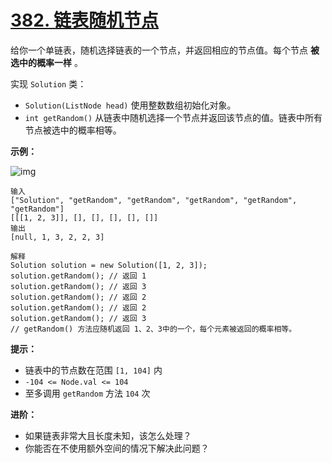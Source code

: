 # [382. 链表随机节点](https://leetcode-cn.com/problems/linked-list-random-node/)

给你一个单链表，随机选择链表的一个节点，并返回相应的节点值。每个节点 **被选中的概率一样** 。

实现 `Solution` 类：

- `Solution(ListNode head)` 使用整数数组初始化对象。
- `int getRandom()` 从链表中随机选择一个节点并返回该节点的值。链表中所有节点被选中的概率相等。

 

**示例：**

![img](assets/getrand-linked-list.jpg)

```
输入
["Solution", "getRandom", "getRandom", "getRandom", "getRandom", "getRandom"]
[[[1, 2, 3]], [], [], [], [], []]
输出
[null, 1, 3, 2, 2, 3]

解释
Solution solution = new Solution([1, 2, 3]);
solution.getRandom(); // 返回 1
solution.getRandom(); // 返回 3
solution.getRandom(); // 返回 2
solution.getRandom(); // 返回 2
solution.getRandom(); // 返回 3
// getRandom() 方法应随机返回 1、2、3中的一个，每个元素被返回的概率相等。
```

 

**提示：**

- 链表中的节点数在范围 `[1, 104]` 内
- `-104 <= Node.val <= 104`
- 至多调用 `getRandom` 方法 `104` 次

 

**进阶：**

- 如果链表非常大且长度未知，该怎么处理？
- 你能否在不使用额外空间的情况下解决此问题？